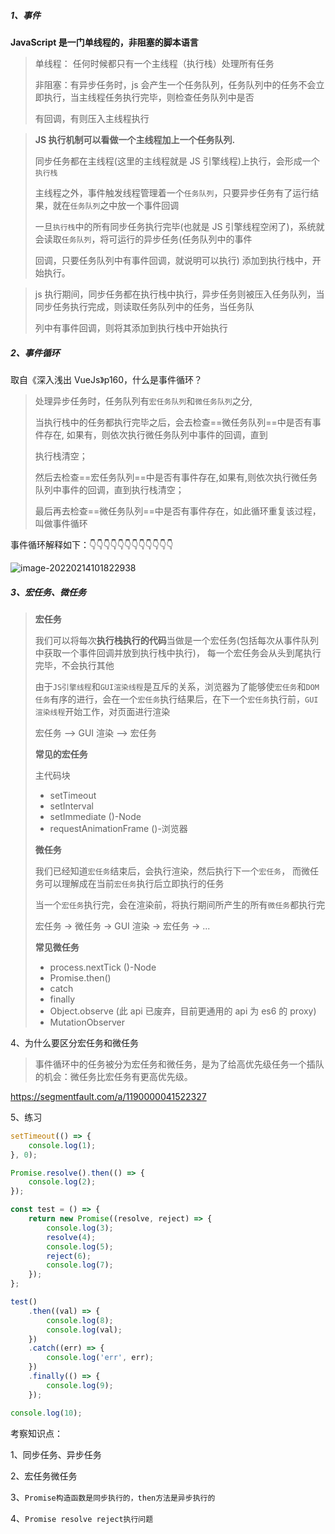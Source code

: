 <!-- @format -->

##### 1、事件

**JavaScript 是一门单线程的，非阻塞的脚本语言**

> 单线程： 任何时候都只有一个主线程（执行栈）处理所有任务
>
> 非阻塞：有异步任务时，js 会产生一个任务队列，任务队列中的任务不会立即执行，当主线程任务执行完毕，则检查任务队列中是否
>
> 有回调，有则压入主线程执行

> **JS 执行机制可以看做一个主线程加上一个任务队列.**
>
> 同步任务都在主线程(这里的主线程就是 JS 引擎线程)上执行，会形成一个`执行栈`
>
> 主线程之外，事件触发线程管理着一个`任务队列`，只要异步任务有了运行结果，就在`任务队列`之中放一个事件回调
>
> 一旦`执行栈`中的所有同步任务执行完毕(也就是 JS 引擎线程空闲了)，系统就会读取`任务队列`，将可运行的异步任务(任务队列中的事件
>
> 回调，只要任务队列中有事件回调，就说明可以执行) 添加到执行栈中，开始执行。

> js 执行期间，同步任务都在执行栈中执行，异步任务则被压入任务队列，当同步任务执行完成，则读取任务队列中的任务，当任务队
>
> 列中有事件回调，则将其添加到执行栈中开始执行

##### 2、事件循环

取自《深入浅出 VueJs》p160，什么是事件循环？

> 处理异步任务时，任务队列有`宏任务队列`和`微任务队列`之分,
>
> 当执行栈中的任务都执行完毕之后，会去检查==微任务队列==中是否有事件存在, 如果有，则依次执行微任务队列中事件的回调，直到
>
> 执行栈清空；
>
> 然后去检查==宏任务队列==中是否有事件存在,如果有,则依次执行微任务队列中事件的回调，直到执行栈清空；
>
> 最后再去检查==微任务队列==中是否有事件存在，如此循环重复该过程，叫做事件循环

事件循环解释如下：👇👇👇👇👇👇👇👇👇👇👇👇

![image-20220214101822938](https://raw.githubusercontent.com/tengyuanOasis/image/master/image-20220214101822938.png)

##### 3、宏任务、微任务

> **宏任务**
>
> 我们可以将每次**执行栈执行的代码**当做是一个宏任务(包括每次从事件队列中获取一个事件回调并放到执行栈中执行)， 每一个宏任务会从头到尾执行完毕，不会执行其他
>
> 由于`JS引擎线程`和`GUI渲染线程`是互斥的关系，浏览器为了能够使`宏任务`和`DOM任务`有序的进行，会在一个`宏任务`执行结果后，在下一个`宏任务`执行前，`GUI渲染线程`开始工作，对页面进行渲染
>
> 宏任务 --> GUI 渲染 --> 宏任务
>
> **常见的宏任务**
>
> 主代码块
>
> - setTimeout
> - setInterval
> - setImmediate ()-Node
> - requestAnimationFrame ()-浏览器
>
> **微任务**
>
> 我们已经知道`宏任务`结束后，会执行渲染，然后执行下一个`宏任务`， 而微任务可以理解成在当前`宏任务`执行后立即执行的任务
>
> 当一个`宏任务`执行完，会在渲染前，将执行期间所产生的所有`微任务`都执行完
>
> 宏任务 -> 微任务 -> GUI 渲染 -> 宏任务 -> ...
>
> **常见微任务**
>
> - process.nextTick ()-Node
> - Promise.then()
> - catch
> - finally
> - Object.observe (此 api 已废弃，目前更通用的 api 为 es6 的 proxy)
> - MutationObserver

4、为什么要区分宏任务和微任务

> 事件循环中的任务被分为宏任务和微任务，是为了给高优先级任务一个插队的机会：微任务比宏任务有更高优先级。

https://segmentfault.com/a/1190000041522327

5、练习

```js
setTimeout(() => {
	console.log(1);
}, 0);

Promise.resolve().then(() => {
	console.log(2);
});

const test = () => {
	return new Promise((resolve, reject) => {
		console.log(3);
		resolve(4);
		console.log(5);
		reject(6);
		console.log(7);
	});
};

test()
	.then((val) => {
		console.log(8);
		console.log(val);
	})
	.catch((err) => {
		console.log('err', err);
	})
	.finally(() => {
		console.log(9);
	});

console.log(10);
```

考察知识点：

1、同步任务、异步任务

2、宏任务微任务

3、`Promise构造函数是同步执行的，then方法是异步执行的`

4、`Promise resolve reject执行问题`
